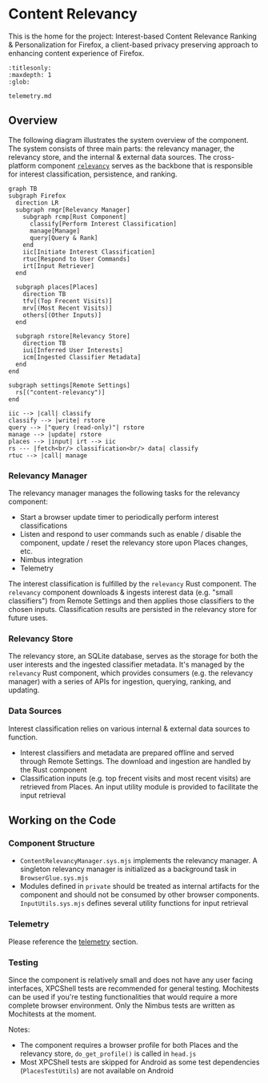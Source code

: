 # Content Relevancy

This is the home for the project: Interest-based Content Relevance Ranking & Personalization for Firefox,
a client-based privacy preserving approach to enhancing content experience of Firefox.

```{toctree}
:titlesonly:
:maxdepth: 1
:glob:

telemetry.md
```

## Overview

The following diagram illustrates the system overview of the component.
The system consists of three main parts: the relevancy manager, the relevancy store,
and the internal & external data sources.
The cross-platform component [`relevancy`][relevancy-component] serves as the backbone
that is responsible for interest classification, persistence, and ranking.

```{mermaid}
graph TB
subgraph Firefox
  direction LR
  subgraph rmgr[Relevancy Manager]
    subgraph rcmp[Rust Component]
      classify[Perform Interest Classification]
      manage[Manage]
      query[Query & Rank]
    end
    iic[Initiate Interest Classification]
    rtuc[Respond to User Commands]
    irt[Input Retriever]
  end

  subgraph places[Places]
    direction TB
    tfv[(Top Frecent Visits)]
    mrv[(Most Recent Visits)]
    others[(Other Inputs)]
  end

  subgraph rstore[Relevancy Store]
    direction TB
    iui[Inferred User Interests]
    icm[Ingested Classifier Metadata]
  end
end

subgraph settings[Remote Settings]
  rs[("content-relevancy")]
end

iic --> |call| classify
classify --> |write| rstore
query --> |"query (read-only)"| rstore
manage --> |update| rstore
places --> |input| irt --> iic
rs --- |fetch<br/> classification<br/> data| classify
rtuc --> |call| manage
```

### Relevancy Manager

The relevancy manager manages the following tasks for the relevancy component:
- Start a browser update timer to periodically perform interest classifications
- Listen and respond to user commands such as enable / disable the component,
  update / reset the relevancy store upon Places changes, etc.
- Nimbus integration
- Telemetry

The interest classification is fulfilled by the `relevancy` Rust component.
The `relevancy` component downloads & ingests interest data (e.g. "small classifiers")
from Remote Settings and then applies those classifiers to the chosen inputs.
Classification results are persisted in the relevancy store for future uses.

### Relevancy Store

The relevancy store, an SQLite database, serves as the storage for both
the user interests and the ingested classifier metadata. It's managed by the
`relevancy` Rust component, which provides consumers (e.g. the relevancy manager)
with a series of APIs for ingestion, querying, ranking, and updating.

### Data Sources

Interest classification relies on various internal & external data sources to function.
- Interest classifiers and metadata are prepared offline and served through
  Remote Settings. The download and ingestion are handled by the Rust component
- Classification inputs (e.g. top frecent visits and most recent visits) are retrieved
  from Places. An input utility module is provided to facilitate the input retrieval

## Working on the Code

### Component Structure

- `ContentRelevancyManager.sys.mjs` implements the relevancy manager. A singleton
  relevancy manager is initialized as a background task in `BrowserGlue.sys.mjs`
- Modules defined in `private` should be treated as internal artifacts for the
  component and should not be consumed by other browser components.
  `InputUtils.sys.mjs` defines several utility functions for input retrieval

### Telemetry

Please reference the [telemetry](./telemetry.md) section.

### Testing

Since the component is relatively small and does not have any user facing interfaces,
XPCShell tests are recommended for general testing. Mochitests can be used if you're
testing functionalities that would require a more complete browser environment. Only
the Nimbus tests are written as Mochitests at the moment.

Notes:
- The component requires a browser profile for both Places and the relevancy store,
  `do_get_profile()` is called in `head.js`
- Most XPCShell tests are skipped for Android as some test dependencies (`PlacesTestUtils`)
  are not available on Android

[relevancy-component]: https://github.com/mozilla/application-services/tree/main/components/relevancy
